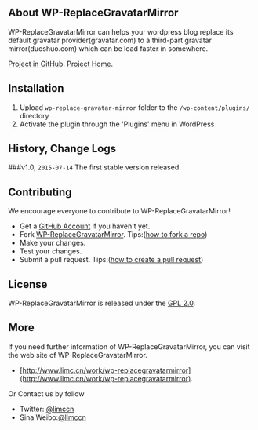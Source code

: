 ## About WP-ReplaceGravatarMirror

WP-ReplaceGravatarMirror can helps your wordpress blog replace its default gravatar provider(gravatar.com) to a third-part gravatar mirror(duoshuo.com) which can be load faster in somewhere.

[Project in GitHub](https://github.com/limccn/WP-ReplaceGravatarMirror).
[Project Home](http://www.limc.cn/work/wp-replacegravatarmirror).


## Installation

1. Upload `wp-replace-gravatar-mirror` folder to the `/wp-content/plugins/` directory
2. Activate the plugin through the 'Plugins' menu in WordPress

## History, Change Logs
###v1.0, `2015-07-14`
The first stable version released.

## Contributing
We encourage everyone to contribute to WP-ReplaceGravatarMirror!

- Get a [GitHub Account](https://github.com/signup/free) if you haven't yet.
- Fork [WP-ReplaceGravatarMirror](https://github.com/limccn/WP-ReplaceGravatarMirror.git). Tips:([how to fork a repo](https://help.github.com/articles/fork-a-repo))
- Make your changes.
- Test your changes. 
- Submit a pull request. Tips:([how to create a pull request](https://help.github.com/articles/fork-a-repo)) 

## License
WP-ReplaceGravatarMirror is released under the [GPL 2.0](http://opensource.org/licenses/gpl-2.0.php).

## More

If you need further information of WP-ReplaceGravatarMirror, you can visit the web site of WP-ReplaceGravatarMirror.

- [http://www.limc.cn/work/wp-replacegravatarmirror](http://www.limc.cn/work/wp-replacegravatarmirror).

Or Contact us by follow

- Twitter: [@limccn](https://twitter.com/limccn)
- Sina Weibo:[@limccn](http://weibo.com/limccn)
